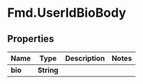 # Fmd.UserIdBioBody

## Properties
Name | Type | Description | Notes
------------ | ------------- | ------------- | -------------
**bio** | **String** |  | 
